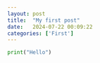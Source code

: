```yaml
---
layout: post
title:  "My first post"
date:   2024-07-22 00:09:22
categories: ['First']
---
```


```python
print("Hello")
```
